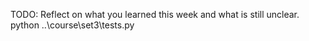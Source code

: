 TODO: Reflect on what you learned this week and what is still unclear.
python ..\course\set3\tests.py